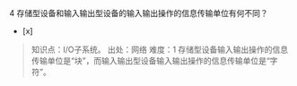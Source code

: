 4
存储型设备和输入输出型设备的输入输出操作的信息传输单位有何不同？
- [x]  

> 知识点：I/O子系统。
> 出处：网络
> 难度：1
> 存储型设备输入输出操作的信息传输单位是“块”，而输入输出型设备输入输出操作的信息传输单位是“字符”。
